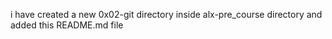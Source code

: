 i have created a new 0x02-git directory inside alx-pre_course directory and added this README.md file